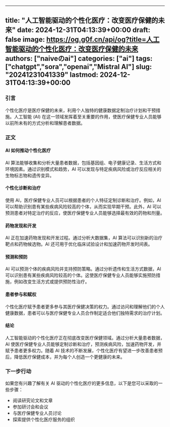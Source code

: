 
---
title: "人工智能驱动的个性化医疗：改变医疗保健的未来"
date: 2024-12-31T04:13:39+00:00
draft: false
image: https://og.g0f.cn/api/og?title=人工智能驱动的个性化医疗：改变医疗保健的未来
authors: ["naiveのai"]
categories: ["ai"]
tags: ["chatgpt","sora","openai","Mistral AI"]
slug: "20241231041339"
lastmod: 2024-12-31T04:13:39+00:00
---
### 引言

个性化医疗是医疗保健的未来，利用个人独特的健康数据定制治疗计划和干预措施。人工智能 (AI) 在这一领域发挥着至关重要的作用，使医疗保健专业人员能够以前所未有的方式分析和理解患者数据。

### 正文

#### AI 如何推动个性化医疗

AI 算法能够收集和分析大量患者数据，包括基因组、电子健康记录、生活方式和环境因素。通过识别模式和趋势，AI 可以发现与特定疾病风险或治疗反应相关的生物标志物和遗传变异。

#### 个性化诊断和治疗

使用 AI，医疗保健专业人员可以根据患者的个人特征定制诊断和治疗。例如，AI 可以帮助识别患有某些疾病风险较高的个体，从而实现早期干预。此外，AI 可以预测患者对特定治疗的反应，使医疗保健专业人员能够选择最有效的药物和剂量。

#### 药物发现和开发

AI 正在加速药物发现和开发过程。通过分析大数据集，AI 算法可以识别新的治疗靶点和药物候选物。AI 还可用于优化临床试验设计和加速药物开发时间表。

#### 预测和预防

AI 可以预测个体的疾病风险并支持预防策略。通过分析遗传和生活方式数据，AI 可以识别患有某些疾病风险较高的个体。这使医疗保健专业人员能够实施预防措施，例如改变生活方式或提供预防性治疗。

#### 患者参与和赋权

个性化医疗赋予患者更多参与其医疗保健决策的权力。通过访问和理解他们的个人健康数据，患者可以与医疗保健专业人员合作制定适合他们独特需求的治疗计划。

#### 结论

人工智能驱动的个性化医疗正在彻底改变医疗保健领域。通过分析大量患者数据，AI 使医疗保健专业人员能够定制诊断和治疗，预测疾病风险，加速药物开发，并赋予患者更多权力。随着 AI 技术的不断发展，个性化医疗有望进一步改善患者预后，降低医疗保健成本，并为每个人创造一个更健康的未来。

### 下一步行动

如果您有兴趣了解有关 AI 驱动的个性化医疗的更多信息，以下是您可以采取的一些步骤：

- 阅读研究论文和文章
- 参加研讨会和会议
- 与医疗保健专业人员讨论
- 探索提供个性化医疗服务的组织